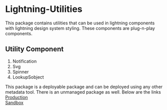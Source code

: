 # Lightning-Utilities
This package contains utilities that can be used in lightning components with lightning design system styling. These components are plug-n-play components.  
  
## Utility Component  
1. Notification  
2. Svg  
3. Spinner  
4. LookupSobject  

This package is a deployable package and can be deployed using any other metadata tool. There is an unmanaged package as well. Below are the links  
[Production](https://login.salesforce.com/packaging/installPackage.apexp?p0=04t28000000TYcF)  
[Sandbox](https://test.salesforce.com/packaging/installPackage.apexp?p0=04t28000000TYcF)  

